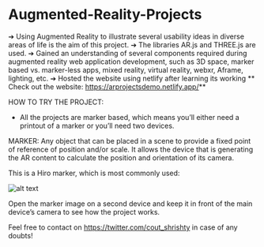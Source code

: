 # Augmented-Reality-Projects
➔ Using Augmented Reality to illustrate several usability ideas in diverse areas of life
is the aim of this project.
➔ The libraries AR.js and THREE.js are used.
➔ Gained an understanding of several components required during augmented reality
web application development, such as 3D space, marker based vs. marker-less
apps, mixed reality, virtual reality, webxr, Aframe, lighting, etc.
➔ Hosted the website using netlify after learning its working
**
Check out the website:
https://arprojectsdemo.netlify.app/**

HOW TO TRY THE PROJECT:
- All the projects are marker based, which means you’ll either need a printout of a marker or you’ll need two devices. 

MARKER: Any object that can be placed in a scene to provide a fixed point of reference of position and/or scale. It allows the device that is generating the AR content to calculate the position and orientation of its camera. 

This is a Hiro marker, which is most commonly used:

![alt text](https://github.com/shrishty7/Augmented-Reality-Projects/blob/main/markers/hiro.png)

Open the marker image on a second device and keep it in front of the main device’s camera to see how the project works.

Feel free to contact on https://twitter.com/cout_shrishty in case of any doubts!
